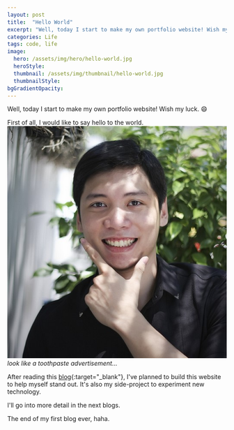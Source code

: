 ```yaml
---
layout: post
title:  "Hello World"
excerpt: "Well, today I start to make my own portfolio website! Wish my luck."
categories: Life
tags: code, life
image:
  hero: /assets/img/hero/hello-world.jpg
  heroStyle:
  thumbnail: /assets/img/thumbnail/hello-world.jpg
  thumbnailStyle:
bgGradientOpacity: 
---
```

Well, today I start to make my own portfolio website! Wish my luck. :smile:

First of all, I would like to say hello to the world.
![Alt text](/assets/img/posts/hello-world.jpg "Hello!")  
*look like a toothpaste advertisement...*

After reading this [blog](http://simpleprogrammer.com/2013/06/24/3-easy-ways-to-market-yourself-as-a-software-developer/ "3 Easy Ways To Market Yourself as a Software Developer"){:target="_blank"}, I've planned to build this website to help myself stand out. It's also my side-project to experiment new technology.

I'll go into more detail in the next blogs.

The end of my first blog ever, haha.
